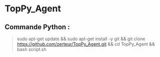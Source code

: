 # TopPy_Agent

<h2>Commande Python :</h2> 

> sudo apt-get update && sudo apt-get install -y git && git clone https://github.com/zerteur/TopPy_Agent.git && cd TopPy_Agent && bash script.sh
